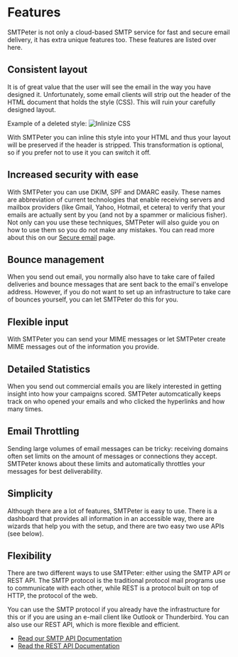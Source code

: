 # Features

SMTPeter is not only a cloud-based SMTP service for fast and secure email
delivery, it has extra unique features too. These features are listed over
here.


## Consistent layout

It is of great value that the user will see the email in the way you have
designed it. Unfortunately, some email clients will strip out the header 
of the HTML document that holds the style (CSS). This will ruin your
carefully designed layout.

Example of a deleted style:
![Inlinize CSS](copernica-docs:SMTPeter/Images/inlinecss.png "Inlinize CSS")

With SMTPeter you can inline this style into your HTML and thus your layout
will be preserved if the header is stripped. This transformation is optional, so if you prefer not to use it you
can switch it off.


## Increased security with ease

With SMTPeter you can use DKIM, SPF and DMARC easily. These names are
abbreviation of current technologies that enable receiving servers and
mailbox providers (like Gmail, Yahoo, Hotmail, et cetera) to verify that
your emails are actually sent by you (and not by a spammer or malicious
fisher). Not only can you use these techniques, SMTPeter will also guide
you on how to use them so you do not make any mistakes. You can read more
about this on our [Secure email](copernica-docs:SMTPeter/secure "Security")
page.


## Bounce management

When you send out email, you normally also have to take care of failed
deliveries and bounce messages that are sent back to the email's envelope
address. However, if you do not want to set up an infrastructure to take
care of bounces yourself, you can let SMTPeter do this for you.


## Flexible input

With SMTPeter you can send your MIME messages or let SMTPeter create MIME messages
out of the information you provide.


## Detailed Statistics

When you send out commercial emails you are likely interested in getting insight into
how your campaigns scored. SMTPeter automcatically keeps track on 
who opened your emails and who clicked the hyperlinks and how many times. 


## Email Throttling

Sending large volumes of email messages can be tricky: receiving domains often set
limits on the amount of messages or connections they accept. SMTPeter knows
about these limits and automatically throttles your messages for best deliverability.


## Simplicity

Although there are a lot of features, SMTPeter is easy to use. There is a
dashboard that provides all information in an accessible way, there are
wizards that help you with the setup, and there are two easy two use APIs
(see below).


## Flexibility

There are two different ways to use SMTPeter: either using the SMTP API or REST API.
The SMTP protocol is the traditional protocol mail programs use to communicate with
each other, while REST is a protocol built on top of HTTP, the protocol of the web.

You can use the SMTP protocol if you already have the infrastructure for this
or if you are using an e-mail client like Outlook or Thunderbird. You can
also use our REST API, which is more flexible and efficient.

* [Read our SMTP API Documentation][smtp-api-documentation]
* [Read the REST API Documentation](copernica-docs:SMTPeter/api-documentation/rest-api "REST API documentation")

[smtp-api-documentation]: copernica-docs:SMTPeter/api-documentation/smtp-api "SMTP API documentation"
